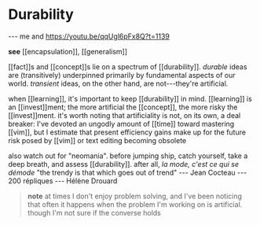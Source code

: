 # Durability

--- me and <https://youtu.be/qqUgl6pFx8Q?t=1139>

**see** [[encapsulation]], [[generalism]]

[[fact]]s and [[concept]]s lie on a spectrum of [[durability]]. _durable_ ideas are (transitively) underpinned primarily by fundamental aspects of our world. _transient_ ideas, on the other hand, are not---they're artificial.

when [[learning]], it's important to keep [[durability]] in mind. [[learning]] is an [[invest]]ment; the more artificial the [[concept]], the more risky the [[invest]]ment. it's worth noting that artificiality is not, on its own, a deal breaker: I've devoted an ungodly amount of [[time]] toward mastering [[vim]], but I estimate that present efficiency gains make up for the future risk posed by [[vim]] or text editing becoming obsolete

also watch out for "neomania". before jumping ship, catch yourself, take a deep breath, and assess [[durability]]. after all, _la mode, c'est ce qui se démode_ "the trendy is that which goes out of trend" --- Jean Cocteau --- 200 répliques --- Hélène Drouard

> **note** at times I don't enjoy problem solving, and I've been noticing that often it happens when the problem I'm working on is artificial. though I'm not sure if the converse holds
